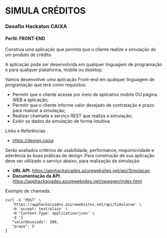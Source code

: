 # SIMULA CRÉDITOS

### Desafio Hackaton CAIXA

#### Perfil: FRONT-END


Construa uma aplicação que permita que o cliente realize a simulação de um produto de crédito.

A aplicação pode ser desenvolvida em qualquer linguagem de programação e para qualquer plataforma, mobile ou desktop.

Vamos desenvolver uma aplicação Front-end em qualquer linguagem de programação que terá como requisitos:
 - Permitir que o cliente acesse por meio de aplicativo mobile OU página WEB a aplicação;
 - Permitir que o cliente informe valor desejado de contratação e prazo para realizar a
simulação;
 - Realizar chamada a serviço REST que realiza a simulação;
 - Exibir os dados da simulação de forma intuitiva.

Links e Referências
 - https://design.caixa

Serão avaliados critérios de usabilidade, performance, responsividade e aderência às boas práticas de design.
Para construção de sua aplicação deve ser utilizado o serviço abaixo, para realização da simulação:
 - **URL API**: https://apphackaixades.azurewebsites.net/api/Simulacao
 - **Documentação da API**: https://apphackaixades.azurewebsites.net/swagger/index.html

 Exemplo de chamada:
 ```
 curl -X 'POST' \
    'https://apphackaixades.azurewebsites.net/api/Simulacao' \
    -H 'accept: text/plain' \
    -H 'Content-Type: application/json' \
    -d '{
    "valorDesejado": 500,
    "prazo": 5
}
 ```